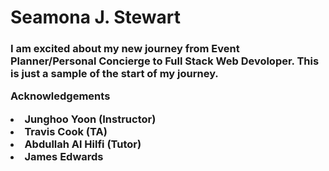 <H1>Seamona J. Stewart







<h3> I am excited about my new journey from Event Planner/Personal Concierge to Full Stack Web Devoloper.   
  This is just a sample of the start of my journey. 

<br>

<b>Acknowledgements</b>


<li>Junghoo Yoon (Instructor)
<li>Travis Cook (TA)
<li>Abdullah Al Hilfi (Tutor)
<li>James Edwards



